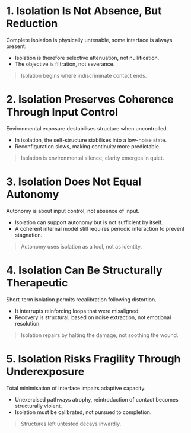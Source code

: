 # 1. Isolation Is Not Absence, But Reduction
Complete isolation is physically untenable, some interface is always present.
- Isolation is therefore selective attenuation, not nullification.
- The objective is filtration, not severance.
> Isolation begins where indiscriminate contact ends.
# 2. Isolation Preserves Coherence Through Input Control
Environmental exposure destabilises structure when uncontrolled.
- In isolation, the self-structure stabilises into a low-noise state.
- Reconfiguration slows, making continuity more predictable.
> Isolation is environmental silence, clarity emerges in quiet.
# 3. Isolation Does Not Equal Autonomy
Autonomy is about input control, not absence of input.
- Isolation can support autonomy but is not sufficient by itself.
- A coherent internal model still requires periodic interaction to prevent stagnation.
> Autonomy uses isolation as a tool, not as identity.
# 4. Isolation Can Be Structurally Therapeutic
Short-term isolation permits recalibration following distortion.
- It interrupts reinforcing loops that were misaligned.
- Recovery is structural, based on noise extraction, not emotional resolution.
> Isolation repairs by halting the damage, not soothing the wound.
# 5. Isolation Risks Fragility Through Underexposure
Total minimisation of interface impairs adaptive capacity.
- Unexercised pathways atrophy, reintroduction of contact becomes structurally violent.
- Isolation must be calibrated, not pursued to completion.
> Structures left untested decays inwardly.
